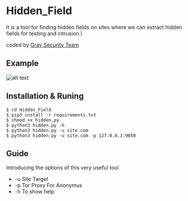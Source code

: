 # Hidden_Field
It is a tool for finding hidden fields on sites where we can extract hidden fields for testing and intrusion.\

coded by [Gray Security Team](https://T.me/S3CURITY_GRAY)



## Example
![alt text](http://s7.picofile.com/file/8392134834/hid.png "Hidde")

## Installation & Runing
``` 
$ cd Hidden_Field 
$ pip3 install -r requirements.txt
$ chmod +x hidden.py
$ python3 hidden.py -h
$ python3 hidden.py -u site.com
$ python3 hidden.py -u site.com -p 127.0.0.1:9050
``` 
## Guide 

Introducing the options of this very useful tool

* -u Site Target 
* -p Tor Proxy For Anonymus 
* -h To show help
